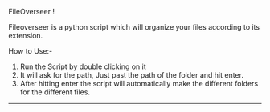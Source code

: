 
FileOverseer !

Fileoverseer is a python script which will organize your files according to its extension.

How to Use:-

1) Run the Script by double clicking on it
2) It will ask for the path, Just past the path of the folder and hit enter.
3) After hitting enter the script will automatically make the different folders for the different files.

**********************************************************************************************************************

